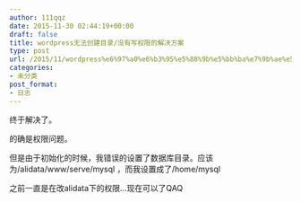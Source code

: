 ```yaml
---
author: 111qqz
date: 2015-11-30 02:44:19+00:00
draft: false
title: wordpress无法创建目录/没有写权限的解决方案
type: post
url: /2015/11/wordpress%e6%97%a0%e6%b3%95%e5%88%9b%e5%bb%ba%e7%9b%ae%e5%bd%95/
categories:
- 未分类
post_format:
- 日志
---
```


终于解决了。

的确是权限问题。

但是由于初始化的时候，我错误的设置了数据库目录。应该为/alidata/www/serve/mysql ，而我设置成了/home/mysql

之前一直是在改alidata下的权限...现在可以了QAQ

